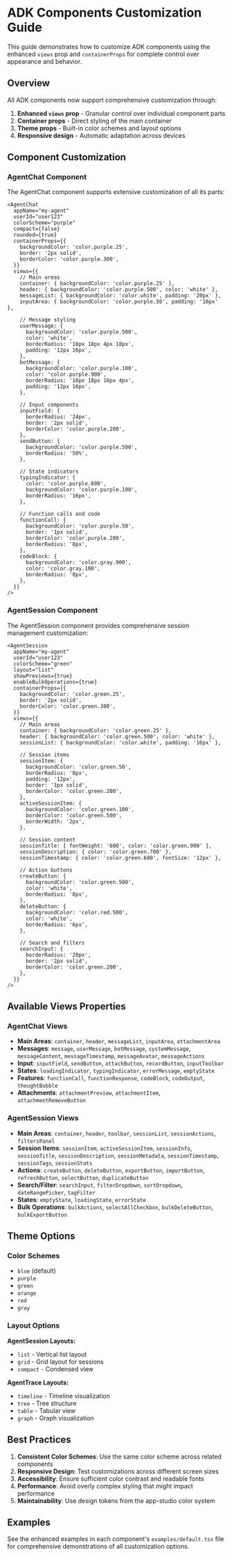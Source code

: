 # ADK Components Customization Guide

This guide demonstrates how to customize ADK components using the enhanced `views` prop and `containerProps` for complete control over appearance and behavior.

## Overview

All ADK components now support comprehensive customization through:

1. **Enhanced `views` prop** - Granular control over individual component parts
2. **Container props** - Direct styling of the main container
3. **Theme props** - Built-in color schemes and layout options
4. **Responsive design** - Automatic adaptation across devices

## Component Customization

### AgentChat Component

The AgentChat component supports extensive customization of all its parts:

```tsx
<AgentChat
  appName="my-agent"
  userId="user123"
  colorScheme="purple"
  compact={false}
  rounded={true}
  containerProps={{
    backgroundColor: 'color.purple.25',
    border: '2px solid',
    borderColor: 'color.purple.300',
  }}
  views={{
    // Main areas
    container: { backgroundColor: 'color.purple.25' },
    header: { backgroundColor: 'color.purple.500', color: 'white' },
    messageList: { backgroundColor: 'color.white', padding: '20px' },
    inputArea: { backgroundColor: 'color.purple.50', padding: '16px' },
    
    // Message styling
    userMessage: {
      backgroundColor: 'color.purple.500',
      color: 'white',
      borderRadius: '18px 18px 4px 18px',
      padding: '12px 16px',
    },
    botMessage: {
      backgroundColor: 'color.purple.100',
      color: 'color.purple.900',
      borderRadius: '18px 18px 18px 4px',
      padding: '12px 16px',
    },
    
    // Input components
    inputField: {
      borderRadius: '24px',
      border: '2px solid',
      borderColor: 'color.purple.200',
    },
    sendButton: {
      backgroundColor: 'color.purple.500',
      borderRadius: '50%',
    },
    
    // State indicators
    typingIndicator: {
      color: 'color.purple.600',
      backgroundColor: 'color.purple.100',
      borderRadius: '16px',
    },
    
    // Function calls and code
    functionCall: {
      backgroundColor: 'color.purple.50',
      border: '1px solid',
      borderColor: 'color.purple.200',
      borderRadius: '8px',
    },
    codeBlock: {
      backgroundColor: 'color.gray.900',
      color: 'color.gray.100',
      borderRadius: '8px',
    },
  }}
/>
```

### AgentSession Component

The AgentSession component provides comprehensive session management customization:

```tsx
<AgentSession
  appName="my-agent"
  userId="user123"
  colorScheme="green"
  layout="list"
  showPreviews={true}
  enableBulkOperations={true}
  containerProps={{
    backgroundColor: 'color.green.25',
    border: '2px solid',
    borderColor: 'color.green.300',
  }}
  views={{
    // Main areas
    container: { backgroundColor: 'color.green.25' },
    header: { backgroundColor: 'color.green.500', color: 'white' },
    sessionList: { backgroundColor: 'color.white', padding: '16px' },
    
    // Session items
    sessionItem: {
      backgroundColor: 'color.green.50',
      borderRadius: '8px',
      padding: '12px',
      border: '1px solid',
      borderColor: 'color.green.200',
    },
    activeSessionItem: {
      backgroundColor: 'color.green.100',
      borderColor: 'color.green.500',
      borderWidth: '2px',
    },
    
    // Session content
    sessionTitle: { fontWeight: '600', color: 'color.green.900' },
    sessionDescription: { color: 'color.green.700' },
    sessionTimestamp: { color: 'color.green.600', fontSize: '12px' },
    
    // Action buttons
    createButton: {
      backgroundColor: 'color.green.500',
      color: 'white',
      borderRadius: '8px',
    },
    deleteButton: {
      backgroundColor: 'color.red.500',
      color: 'white',
      borderRadius: '6px',
    },
    
    // Search and filters
    searchInput: {
      borderRadius: '20px',
      border: '2px solid',
      borderColor: 'color.green.200',
    },
  }}
/>
```

## Available Views Properties

### AgentChat Views

- **Main Areas**: `container`, `header`, `messageList`, `inputArea`, `attachmentArea`
- **Messages**: `message`, `userMessage`, `botMessage`, `systemMessage`, `messageContent`, `messageTimestamp`, `messageAvatar`, `messageActions`
- **Input**: `inputField`, `sendButton`, `attachButton`, `recordButton`, `inputToolbar`
- **States**: `loadingIndicator`, `typingIndicator`, `errorMessage`, `emptyState`
- **Features**: `functionCall`, `functionResponse`, `codeBlock`, `codeOutput`, `thoughtBubble`
- **Attachments**: `attachmentPreview`, `attachmentItem`, `attachmentRemoveButton`

### AgentSession Views

- **Main Areas**: `container`, `header`, `toolbar`, `sessionList`, `sessionActions`, `filtersPanel`
- **Session Items**: `sessionItem`, `activeSessionItem`, `sessionInfo`, `sessionTitle`, `sessionDescription`, `sessionMetadata`, `sessionTimestamp`, `sessionTags`, `sessionStats`
- **Actions**: `createButton`, `deleteButton`, `exportButton`, `importButton`, `refreshButton`, `selectButton`, `duplicateButton`
- **Search/Filter**: `searchInput`, `filterDropdown`, `sortDropdown`, `dateRangePicker`, `tagFilter`
- **States**: `emptyState`, `loadingState`, `errorState`
- **Bulk Operations**: `bulkActions`, `selectAllCheckbox`, `bulkDeleteButton`, `bulkExportButton`

## Theme Options

### Color Schemes
- `blue` (default)
- `purple`
- `green`
- `orange`
- `red`
- `gray`

### Layout Options

**AgentSession Layouts:**
- `list` - Vertical list layout
- `grid` - Grid layout for sessions
- `compact` - Condensed view

**AgentTrace Layouts:**
- `timeline` - Timeline visualization
- `tree` - Tree structure
- `table` - Tabular view
- `graph` - Graph visualization

## Best Practices

1. **Consistent Color Schemes**: Use the same color scheme across related components
2. **Responsive Design**: Test customizations across different screen sizes
3. **Accessibility**: Ensure sufficient color contrast and readable fonts
4. **Performance**: Avoid overly complex styling that might impact performance
5. **Maintainability**: Use design tokens from the app-studio color system

## Examples

See the enhanced examples in each component's `examples/default.tsx` file for comprehensive demonstrations of all customization options.
